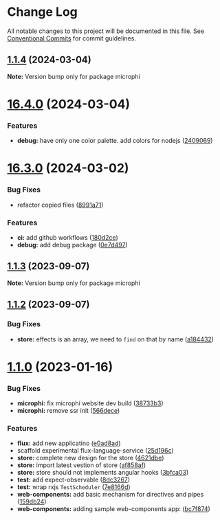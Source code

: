 # Change Log

All notable changes to this project will be documented in this file.
See [Conventional Commits](https://conventionalcommits.org) for commit guidelines.

## [1.1.4](https://github.com/microph1/microphi/compare/v16.4.0...v1.1.4) (2024-03-04)

**Note:** Version bump only for package microphi





# [16.4.0](https://github.com/microph1/microphi/compare/v16.3.0...v16.4.0) (2024-03-04)


### Features

* **debug:** have only one color palette. add colors for nodejs ([2409069](https://github.com/microph1/microphi/commit/240906954abe0ed24d8941e94c01d1be7245156b))





# [16.3.0](https://github.com/microph1/microphi/compare/v1.1.3...v16.3.0) (2024-03-02)


### Bug Fixes

* refactor copied files ([8991a71](https://github.com/microph1/microphi/commit/8991a719bfc2955e03a06674d66a62049ececa68))


### Features

* **ci:** add github workflows ([180d2ce](https://github.com/microph1/microphi/commit/180d2ce0b188dc07e18fd0d8e2d249eeb0e46028))
* **debug:** add debug package ([0e7d497](https://github.com/microph1/microphi/commit/0e7d4976a36b9dd83a8ec0f50593fd7f5b0b4b59))





## [1.1.3](https://github.com/microph1/microphi/compare/v1.1.2...v1.1.3) (2023-09-07)

**Note:** Version bump only for package microphi





## [1.1.2](https://github.com/microph1/microphi/compare/v1.1.0...v1.1.2) (2023-09-07)


### Bug Fixes

* **store:** effects is an array, we need to `find` on that by name ([a184432](https://github.com/microph1/microphi/commit/a1844325e3833f04d27171d2f09d80e19c7f1159))





# [1.1.0](https://github.com/microph1/microphi/compare/v0.2.10...v1.1.0) (2023-01-16)


### Bug Fixes

* **microphi:** fix microphi website dev build ([38733b3](https://github.com/microph1/microphi/commit/38733b3a29fc2370b371f918ab08b0ca579e2d29))
* **microphi:** remove ssr init ([566dece](https://github.com/microph1/microphi/commit/566decee77a782cebd6f93ec3d1cf699043e6875))


### Features

* **flux:** add new applicatino ([e0ad8ad](https://github.com/microph1/microphi/commit/e0ad8ad4602afae30af7f9b8c24d061464dbc418))
* scaffold experimental flux-language-service ([25d196c](https://github.com/microph1/microphi/commit/25d196c7660727641f10215d33e201a594c9ff73))
* **store:** complete new design for the store ([4621dbe](https://github.com/microph1/microphi/commit/4621dbe731587cb693bde768b631b22b6ccb2c1c))
* **store:** import latest vestion of store ([af858af](https://github.com/microph1/microphi/commit/af858af501fb39f8185d226b032629e5cb9fc19d))
* **store:** store should not implements angular hooks ([3bfca03](https://github.com/microph1/microphi/commit/3bfca03979f2e8858558c306fefe17534b5410d1))
* **test:** add expect-observable ([8dc3267](https://github.com/microph1/microphi/commit/8dc326788bbe154ff90adf67d7c5db63cb076ae6))
* **test:** wrap rxjs `TestScheduler` ([7e8166d](https://github.com/microph1/microphi/commit/7e8166d08d3f4406fa993ed02d2a3832978ba311))
* **web-components:** add basic mechanism for directives and pipes ([159db24](https://github.com/microph1/microphi/commit/159db2487107000de9d070070d38d3eb8eb7c3b8))
* **web-components:** adding sample web-components app: ([bc7f874](https://github.com/microph1/microphi/commit/bc7f87425d67eb7ff49944d1f00b6068dd8f96f0))
